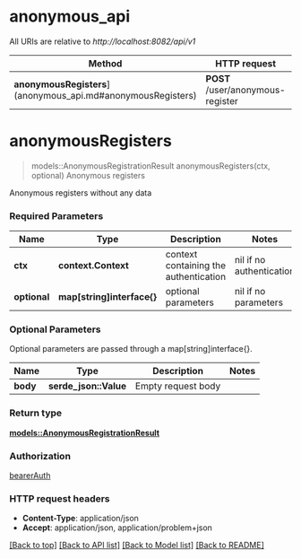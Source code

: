 # anonymous_api

All URIs are relative to *http://localhost:8082/api/v1*

Method | HTTP request | Description
------------- | ------------- | -------------
**anonymousRegisters**](anonymous_api.md#anonymousRegisters) | **POST** /user/anonymous-register | Anonymous registers


# **anonymousRegisters**
> models::AnonymousRegistrationResult anonymousRegisters(ctx, optional)
Anonymous registers

Anonymous registers without any data

### Required Parameters

Name | Type | Description  | Notes
------------- | ------------- | ------------- | -------------
 **ctx** | **context.Context** | context containing the authentication | nil if no authentication
 **optional** | **map[string]interface{}** | optional parameters | nil if no parameters

### Optional Parameters
Optional parameters are passed through a map[string]interface{}.

Name | Type | Description  | Notes
------------- | ------------- | ------------- | -------------
 **body** | **serde_json::Value**| Empty request body | 

### Return type

[**models::AnonymousRegistrationResult**](AnonymousRegistrationResult.md)

### Authorization

[bearerAuth](../README.md#bearerAuth)

### HTTP request headers

 - **Content-Type**: application/json
 - **Accept**: application/json, application/problem+json

[[Back to top]](#) [[Back to API list]](../README.md#documentation-for-api-endpoints) [[Back to Model list]](../README.md#documentation-for-models) [[Back to README]](../README.md)


